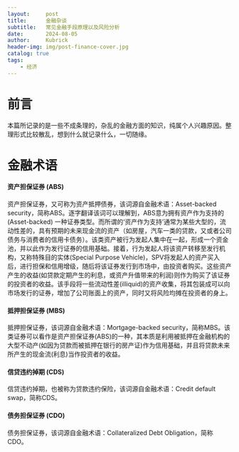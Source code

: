 ```yaml
---
layout:     post
title:      金融杂谈
subtitle:   常见金融手段原理以及风险分析
date:       2024-08-05
author:     Kubrick
header-img: img/post-finance-cover.jpg
catalog: true
tags:
    - 经济
---
```


# 前言
本篇所记录的是一些不成条理的，杂乱的金融方面的知识，纯属个人兴趣原因。整理形式比较散乱，想到什么就记录什么，一切随缘。

# 金融术语

#### 资产担保证券 (ABS)
  
  资产担保证券，又可称为资产抵押债券，该词源自金融术语：Asset-backed security，简称ABS。逐字翻译该词可以理解到，ABS意为拥有资产作为支持的 (Asset-backed) 一种证券类型。而所谓的‘资产作为支持’通常为某些大型的，流动性差的，具有预期的未来现金流的资产（如房屋，汽车一类的贷款，又或者公司债务与消费者的信用卡债务）。该类资产被行为发起人集中在一起，形成一个资金池，并以此作为发行证券的信用基础。接着，行为发起人将该资产转移至发行机构，又称特殊目的实体(Special Purpose Vehicle)，SPV将发起人的资产买入后，进行担保和信用增级，随后将该证券发行到市场中，由投资者购买。这些资产产生的收益(如贷款定期产生的利息，或资产升值带来的利润)则作为购买了该证券的投资者的收益。该手段将一些流动性差(illiquid)的资产收集，将其包装成可以向市场发行的证券，增加了公司账面上的资产，同时又将风险均摊在投资者的身上。


#### 抵押担保证券 (MBS)
  
  抵押担保证券，该词源自金融术语：Mortgage-backed security，简称MBS。该类证券可以看作是资产担保证券(ABS)的一种，其本质是利用被抵押在金融机构的大型不动产(如因为贷款而被抵押在银行的房产证)作为信用基础，并且将贷款未来所产生的现金流(利息)当作投资者的收益。


#### 信贷违约掉期 (CDS)
  
  信贷违约掉期，也被称为贷款违约保险，该词源自金融术语：Credit default swap，简称CDS。

#### 债务担保证券 (CDO)

  债务担保证券，该词源自金融术语：Collateralized Debt Obligation，简称CDO。